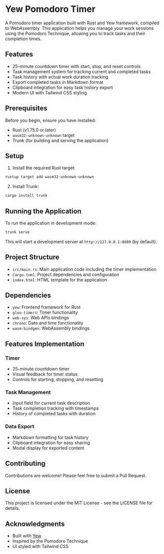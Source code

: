 # Yew Pomodoro Timer

A Pomodoro timer application built with Rust and Yew framework, compiled to WebAssembly. This application helps you manage your work sessions using the Pomodoro Technique, allowing you to track tasks and their completion times.

## Features

- 25-minute countdown timer with start, stop, and reset controls
- Task management system for tracking current and completed tasks
- Task history with actual work duration tracking
- Export completed tasks in Markdown format
- Clipboard integration for easy task history export
- Modern UI with Tailwind CSS styling

## Prerequisites

Before you begin, ensure you have installed:

- Rust (v1.75.0 or later)
- `wasm32-unknown-unknown` target
- Trunk (for building and serving the application)

## Setup

1. Install the required Rust target:
```bash
rustup target add wasm32-unknown-unknown
```

2. Install Trunk:
```bash
cargo install trunk
```


## Running the Application

To run the application in development mode:

```bash
trunk serve
```

This will start a development server at `http://127.0.0.1:8080` (by default).

## Project Structure

- `src/main.rs`: Main application code including the timer implementation
- `Cargo.toml`: Project dependencies and configuration
- `index.html`: HTML template for the application

## Dependencies

- `yew`: Frontend framework for Rust
- `gloo-timers`: Timer functionality
- `web-sys`: Web APIs bindings
- `chrono`: Date and time functionality
- `wasm-bindgen`: WebAssembly bindings

## Features Implementation

### Timer
- 25-minute countdown timer
- Visual feedback for timer status
- Controls for starting, stopping, and resetting

### Task Management
- Input field for current task description
- Task completion tracking with timestamps
- History of completed tasks with duration

### Data Export
- Markdown formatting for task history
- Clipboard integration for easy sharing
- Modal display for exported content

## Contributing

Contributions are welcome! Please feel free to submit a Pull Request.

## License

This project is licensed under the MIT License - see the LICENSE file for details.

## Acknowledgments

- Built with [Yew](https://yew.rs/)
- Inspired by the Pomodoro Technique
- UI styled with Tailwind CSS
